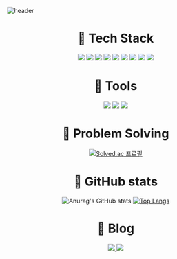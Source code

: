 ![header](https://capsule-render.vercel.app/api?type=waving&color=0:1100FF,100:FF00FF&height=225&section=header&text=ZERO0205&fontColor=d6ace6&fontSize=90)

<div  align=center>

# :lemon: Tech Stack

<img  src="https://img.shields.io/badge/JavaScript-F7DF1E?logo=JavaScript&logoColor=white">
<img  src="https://img.shields.io/badge/Python-3776AB?logo=Python&logoColor=white">
<img  src="https://img.shields.io/badge/C-A8B9CC?logo=c&logoColor=white">
<img  src="https://img.shields.io/badge/C++-A8B9CC?logo=c%2B%2B&logoColor=white">

<img  src="https://img.shields.io/badge/React-61DAFB?logo=React&logoColor=white">
<img  src="https://img.shields.io/badge/HTML5-E34F26?logo=HTML5&logoColor=white">
<img  src="https://img.shields.io/badge/CSS3-1572B6?logo=css3&logoColor=white">

<img  src="https://img.shields.io/badge/AWS-232F3E?logo=Amazon AWS&logoColor=white">
<img  src="https://img.shields.io/badge/MySQL-4479A1?logo=MySQL&logoColor=white">

# :tangerine: Tools

<img  src="https://img.shields.io/badge/VSCode-007ACC?logo=Visual Studio Code&logoColor=white">
<img  src="https://img.shields.io/badge/PyCharm-3DEA62?logo=PyCharm&logoColor=white">
<img  src="https://img.shields.io/badge/Github-181717?logo=Github&logoColor=white">

# :grapes: Problem Solving

[![Solved.ac
프로필](http://mazassumnida.wtf/api/v2/generate_badge?boj=zero0205)](https://solved.ac/zero0205)

<!-- GitHub stats -->

# :pineapple: GitHub stats

<p>

![Anurag's GitHub stats](https://github-readme-stats.vercel.app/api?username=zero0205&show_icons=true&theme=radical)
[![Top Langs](https://github-readme-stats.vercel.app/api/top-langs/?username=anuraghazra&layout=compact&theme=radical)](https://github.com/anuraghazra/github-readme-stats)

</p>

# :melon: Blog

<a href="https://zero0205.tistory.com/">
    <img  src="https://img.shields.io/badge/Tistory-000000?logo=Tistory&logoColor=white">
</a>
<a href="https://www.notion.so/zero0205/ZERO0205-9394f486cb394e179dad78ae9465c170">
    <img  src="https://img.shields.io/badge/Notion-FFA500?logo=Notion&logoColor=white">
</a>

</div>

